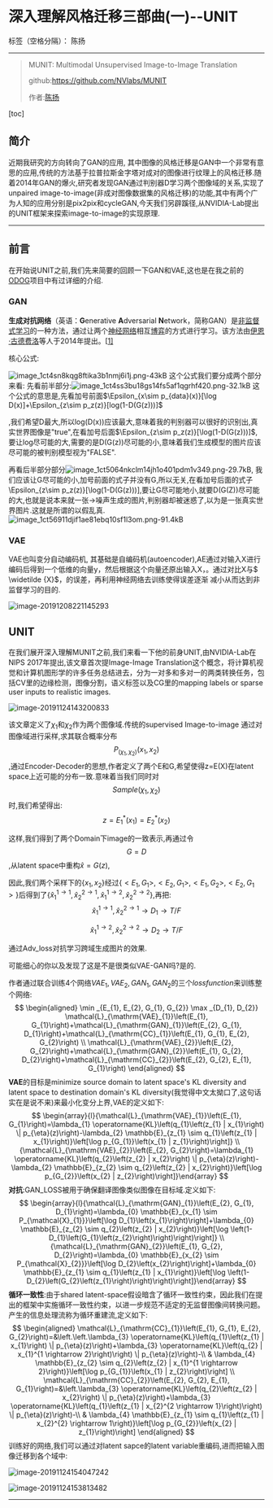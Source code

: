 # 深入理解风格迁移三部曲(一)--UNIT

标签（空格分隔）： 陈扬

---

> MUNIT: Multimodal Unsupervised Image-to-Image Translation
>
> github:https://github.com/NVlabs/MUNIT
>
> 作者:[陈扬](https://www.zhihu.com/people/ba-la-ba-la-82-47/activities)

[toc]

## 简介

近期我研究的方向转向了GAN的应用, 其中图像的风格迁移是GAN中一个非常有意思的应用,传统的方法基于拉普拉斯金字塔对成对的图像进行纹理上的风格迁移.随着2014年GAN的爆火,研究者发现GAN通过判别器D学习两个图像域的关系,实现了unpaired image-to-image(非成对图像数据集的风格迁移)的功能,其中有两个广为人知的应用分别是pix2pix和cycleGAN,今天我们另辟蹊径,从NVIDIA-Lab提出的UNIT框架来探索image-to-image的实现原理.

---

## 前言

在开始说UNIT之前,我们先来简要的回顾一下GAN和VAE,这也是在我之前的[ODOG](https://github.com/OUCMachineLearning/OUCML/tree/master/One_Day_One_GAN)项目中有过详细的介绍.

### GAN

**生成对抗网络**（英语：**G**enerative **A**dversarial **N**etwork，简称GAN）是[非监督式学习](https://zh.wikipedia.org/wiki/%E9%9D%9E%E7%9B%91%E7%9D%A3%E5%BC%8F%E5%AD%A6%E4%B9%A0)的一种方法，通过让两个[神经网络](https://zh.wikipedia.org/wiki/%E4%BA%BA%E5%B7%A5%E7%A5%9E%E7%BB%8F%E7%BD%91%E7%BB%9C)相互[博弈](https://zh.wikipedia.org/wiki/%E5%8D%9A%E5%BC%88%E8%AE%BA)的方式进行学习。该方法由[伊恩·古德费洛](https://zh.wikipedia.org/wiki/%E4%BC%8A%E6%81%A9%C2%B7%E5%8F%A4%E5%BE%B7%E8%B4%B9%E6%B4%9B)等人于2014年提出。[[1\]](https://zh.wikipedia.org/w/index.php?title=%E7%94%9F%E6%88%90%E5%AF%B9%E6%8A%97%E7%BD%91%E7%BB%9C&oldid=52710805#cite_note-MyUser_Arxiv.org_April_7_2016c-1)

核心公式:

![image_1ct4sn8kqg8ftika3b1nmj6i1j.png-43kB](https://cy-1256894686.cos.ap-beijing.myqcloud.com/2019-12-08-140757.jpg)
这个公式我们要分成两个部分来看:
先看前半部分:![image_1ct4ss3bu18gs14fs5af1qgrhf420.png-32.1kB][4]
这个公式的意思是,先看加号前面$\Epsilon_{x\sim p_{data}(x)}[\log D(x)]+\Epsilon_{z\sim p_z(z)}[log(1-D(G(z)))]$

 ,我们希望D最大,所以log(D(x))应该最大,意味着我的判别器可以很好的识别出,真实世界图像是"true",在看加号后面$\Epsilon_{z\sim p_z(z)}[\log(1-D(G(z)))]$,要让log尽可能的大,需要的是D(G(z))尽可能的小,意味着我们生成模型的图片应该尽可能的被判别模型视为"FALSE".

再看后半部分部分![image_1ct5064nkclm14jh1o401pdm1v349.png-29.7kB][5],
我们应该让G尽可能的小,加号前面的式子并没有G,所以无关,在看加号后面的式子\Epsilon_{z\sim p_z(z)}[\log(1-D(G(z)))],要让G尽可能地小,就要D(G(Z))尽可能的大,也就是说本来就一张→噪声生成的图片,判别器却被迷惑了,以为是一张真实世界图片.这就是所谓的以假乱真.
![image_1ct56911djif1ae81ebq10sf1l3om.png-91.4kB][6]

### VAE

VAE也叫变分自动编码机, 其基础是自编码机(autoencoder),AE通过对输入X进行编码后得到一个低维的向量y，然后根据这个向量还原出输入X，。通过对比X与$ \widetilde {X}$，的误差，再利用神经网络去训练使得误差逐渐 减小从而达到非监督学习的目的. 

![image-20191208221145293](https://cy-1256894686.cos.ap-beijing.myqcloud.com/2019-12-08-141145.png)

## UNIT

在我们展开深入理解MUNIT之前,我们来看一下他的前身UNIT,由NVIDIA-Lab在NIPS 2017年提出,该文章首次提Image-Image Translation这个概念，将计算机视觉和计算机图形学的许多任务总结进去，分为一对多和多对一的两类转换任务，包括CV里的边缘检测，图像分割，语义标签以及CG里的mapping labels or sparse user inputs to realistic images.

![image-20191124143200833](https://cy-1256894686.cos.ap-beijing.myqcloud.com/2019-12-08-135441.png)

该文章定义了$\chi_1$和$\chi_2$作为两个图像域.传统的supervised Image-to-image 通过对图像域进行采样,求其联合概率分布$$P_{(\chi_1,\chi_2)}(x_1,x_2)$$,通过Encoder-Decoder的思想,作者定义了两个E和G,希望使得z=E(X)在latent space上近可能的分布一致.意味着当我们同时对$$Sample(\chi_1 ,\chi_2)$$时,我们希望得出:
$$
z=E_{1}^{*}\left(x_{1}\right)=E_{2}^{*}\left(x_{2}\right)
$$

这样,我们得到了两个Domain下image的一致表示,再通过令$$G=D$$,从latent space中重构$\hat{x}=G(z)$,

因此,我们两个采样下的$\{x_1,x_2\}$经过$\{<E_1,G_1>,<E_2,G_1>,<E_1,G_2>,<E_2,G_1>\}$后得到了$\{\hat{x}^{1\rightarrow1}_1,\hat{x}^{2\rightarrow1}_2,\hat{x}^{1\rightarrow2}_1,\hat{x}^{2\rightarrow2}_2\}$,再把:
$$
\hat{x}^{1\rightarrow1}_1,\hat{x}^{2\rightarrow1}_2\rightarrow D_1\rightarrow T/F
$$

$$
\hat{x}^{1\rightarrow2}_1,\hat{x}^{2\rightarrow2}_2\rightarrow D_2\rightarrow T/F
$$

通过Adv_loss对抗学习跨域生成图片的效果.

可能细心的你以及发现了这是不是很类似VAE-GAN吗?是的.

作者通过联合训练4个网络$VAE_1, VAE_2, GAN_1, GAN_2$的三个$loss function$来训练整个网络:
$$
\begin{aligned} \min _{E_{1}, E_{2}, G_{1}, G_{2}} \max _{D_{1}, D_{2}} \mathcal{L}_{\mathrm{VAE}_{1}}\left(E_{1}, G_{1}\right)+\mathcal{L}_{\mathrm{GAN}_{1}}\left(E_{2}, G_{1}, D_{1}\right)+\mathcal{L}_{\mathrm{CC}_{1}}\left(E_{1}, G_{1}, E_{2}, G_{2}\right) \\ \mathcal{L}_{\mathrm{VAE}_{2}}\left(E_{2}, G_{2}\right)+\mathcal{L}_{\mathrm{GAN}_{2}}\left(E_{1}, G_{2}, D_{2}\right)+\mathcal{L}_{\mathrm{CC}_{2}}\left(E_{2}, G_{2}, E_{1}, G_{1}\right) \end{aligned}
$$
**VAE**的目标是minimize source domain to latent space's KL diversity and latent space to destination domain's KL diversity(我觉得中文太拗口了,这句话实在是说不来)来最小化变分上界,VAE的定义如下:
$$
\begin{array}{l}{\mathcal{L}_{\mathrm{VAE}_{1}}\left(E_{1}, G_{1}\right)=\lambda_{1} \operatorname{KL}\left(q_{1}\left(z_{1} | x_{1}\right) \| p_{\eta}(z)\right)-\lambda_{2} \mathbb{E}_{z_{1} \sim q_{1}\left(z_{1} | x_{1}\right)}\left[\log p_{G_{1}}\left(x_{1} | z_{1}\right)\right]} \\ {\mathcal{L}_{\mathrm{VAE}_{2}}\left(E_{2}, G_{2}\right)=\lambda_{1} \operatorname{KL}\left(q_{2}\left(z_{2} | x_{2}\right) \| p_{\eta}(z)\right)-\lambda_{2} \mathbb{E}_{z_{2} \sim q_{2}\left(z_{2} | x_{2}\right)}\left[\log p_{G_{2}}\left(x_{2} | z_{2}\right)\right]}\end{array}
$$
**对抗**:GAN_LOSS被用于确保翻译图像类似图像在目标域.定义如下:
$$
\begin{array}{l}{\mathcal{L}_{\mathrm{GAN}_{1}}\left(E_{2}, G_{1}, D_{1}\right)=\lambda_{0} \mathbb{E}_{x_{1} \sim P_{\mathcal{X}_{1}}}\left[\log D_{1}\left(x_{1}\right)\right]+\lambda_{0} \mathbb{E}_{z_{2} \sim q_{2}\left(z_{2} | x_{2}\right)}\left[\log \left(1-D_{1}\left(G_{1}\left(z_{2}\right)\right)\right)\right]} \\ {\mathcal{L}_{\mathrm{GAN}_{2}}\left(E_{1}, G_{2}, D_{2}\right)=\lambda_{0} \mathbb{E}_{x_{2} \sim P_{\mathcal{X}_{2}}}\left[\log D_{2}\left(x_{2}\right)\right]+\lambda_{0} \mathbb{E}_{z_{1} \sim q_{1}\left(z_{1} | x_{1}\right)}\left[\log \left(1-D_{2}\left(G_{2}\left(z_{1}\right)\right)\right)\right]}\end{array}
$$
**循环一致性**:由于shared latent-space假设暗含了循环一致性约束，因此我们在提出的框架中实施循环一致性约束，以进一步规范不适定的无监督图像间转换问题。产生的信息处理流称为循环重建流,定义如下:
$$
\begin{aligned} \mathcal{L}_{\mathrm{CC}_{1}}\left(E_{1}, G_{1}, E_{2}, G_{2}\right)=&\left.\left.\lambda_{3} \operatorname{KL}\left(q_{1}\left(z_{1} | x_{1}\right) \| p_{\eta}(z)\right)+\lambda_{3} \operatorname{KL}\left(q_{2} | x_{1}^{1 \rightarrow 2}\right)\right) \| p_{\eta}(z)\right)-\\ & \lambda_{4} \mathbb{E}_{z_{2} \sim q_{2}\left(z_{2} | x_{1}^{1 \rightarrow 2}\right)}\left[\log p_{G_{1}}\left(x_{1} | z_{2}\right)\right] \\ \mathcal{L}_{\mathrm{CC}_{2}}\left(E_{2}, G_{2}, E_{1}, G_{1}\right)=&\left.\lambda_{3} \operatorname{KL}\left(q_{2}\left(z_{2} | x_{2}\right) \| p_{\eta}(z)\right)+\lambda_{3} \operatorname{KL}\left(q_{1}\left(z_{1} | x_{2}^{2 \rightarrow 1}\right)\right) \| p_{\eta}(z)\right)-\\ & \lambda_{4} \mathbb{E}_{z_{1} \sim q_{1}\left(z_{1} | x_{2}^{2} \rightarrow 1\right)}\left[\log p_{G_{2}}\left(x_{2} | z_{1}\right)\right] \end{aligned}
$$
训练好的网络,我们可以通过对latent sapce的latent variable重编码,进而把输入图像迁移到各个域中:

![image-20191124154047242](https://cy-1256894686.cos.ap-beijing.myqcloud.com/2019-12-08-135443.png)

![image-20191124153813482](https://cy-1256894686.cos.ap-beijing.myqcloud.com/2019-12-08-135442.png)

---

## 



[1]: http://static.zybuluo.com/Team/mmbpgzozxzaesexm03rkvt3a/image_1ct4sdm7c171la761q1rf881aak9.png
[2]: http://static.zybuluo.com/Team/lvg8hb8uip1yut64h5n8reh0/image_1ct4si11fu6o2lg1m6ub6110o6m.png
[3]: http://static.zybuluo.com/Team/t1p9ulca7z9y5vyg9yhwucta/image_1ct4sn8kqg8ftika3b1nmj6i1j.png
[4]: http://static.zybuluo.com/Team/i791fay3szt4melmamnt9bb7/image_1ct4ss3bu18gs14fs5af1qgrhf420.png
[5]: http://static.zybuluo.com/Team/9ex5978j1gqod4ffjd2jmiti/image_1ct5064nkclm14jh1o401pdm1v349.png
[6]: http://static.zybuluo.com/Team/rt34igjxwylimw3ps2j4zjs8/image_1ct56911djif1ae81ebq10sf1l3om.png
[7]: http://static.zybuluo.com/Team/hvuexh4izp5tvjud2g4o3z9t/image_1ct566r7419d7ai41rmaa6qqqt9.png

